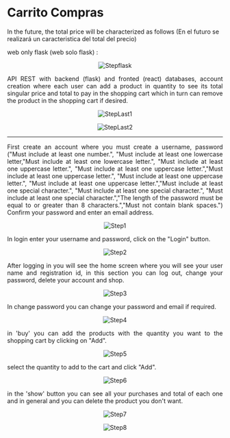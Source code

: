 # Carrito Compras
In the future, the total price will be characterized as follows  (En el futuro se realizará un caracteristica del total del precio) 

web only flask (web solo flask) :
<p align="center">
  <img src="README-images\flask-app.PNG" alt="Stepflask">
</p>


<p align="justify">
API REST with backend (flask) and fronted (react) databases, account creation where each user can add a product in quantity to see its total singular price and total to pay in the shopping cart which in turn can remove the product in the shopping cart if desired.
</p>


<p align="center">
  <img src="README-images\buy.PNG" alt="StepLast1">
</p>

<p align="center">
  <img src="README-images\shoppings.PNG" alt="StepLast2">
</p>






----
<p align="justify">
First create an account where you must create a username, password ("Must include at least one number.", "Must include at least one lowercase letter,"Must include at least one lowercase letter.", "Must include at least one uppercase letter.", "Must include at least one uppercase letter.","Must include at least one uppercase letter.", "Must include at least one uppercase letter.", "Must include at least one uppercase letter.","Must include at least one special character.", "Must include at least one special character.", "Must include at least one special character.","The length of the password must be equal to or greater than 8 characters.","Must not contain blank spaces.") Confirm your password and enter an email address.
</p>

<p align="center">
  <img src="README-images\loginup.PNG" alt="Step1">
</p>

<p align="justify">
In login enter your username and password, click on the "Login" button.
</p>
<p align="center">
  <img src="README-images\login.PNG" alt="Step2">
</p>

<p align="justify">
After logging in you will see the home screen where you will see your user name and registration id, in this section you can log out, change your password, delete your account and shop. 
</p>

<p align="center">
  <img src="README-images\home.PNG" alt="Step3">
</p>

<p align="justify">
In change password you can change your password and email if required.
</p>

<p align="center">
  <img src="README-images\changepassword.PNG" alt="Step4">
</p>

<p align="justify">
in 'buy' you can add the products with the quantity you want to the shopping cart by clicking on "Add".
</p>

<p align="center">
  <img src="README-images\buy.PNG" alt="Step5">
</p>


<p align="justify">
select the quantity to add to the cart and click "Add".
</p>

<p align="center">
  <img src="README-images\added.PNG" alt="Step6">
</p>

<p align="justify">
in the 'show' button you can see all your purchases and total of each one and in general and you can delete the product you don't want. 
</p>

<p align="center">
  <img src="README-images\shoppings.PNG" alt="Step7">
</p>

<p align="center">
  <img src="README-images\deleted.PNG" alt="Step8">
</p>